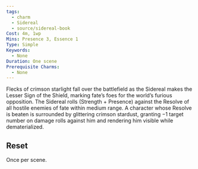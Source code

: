 ```yaml
---
tags:
  - charm
  - Sidereal
  - source/sidereal-book
Cost: 4m, 1wp
Mins: Presence 3, Essence 1
Type: Simple
Keywords:
  - None
Duration: One scene
Prerequisite Charms:
  - None
---
```

Flecks of crimson starlight fall over the battlefield as the Sidereal makes the Lesser Sign of the Shield, marking fate’s foes for the world’s furious opposition. The Sidereal rolls (Strength + Presence) against the Resolve of all hostile enemies of fate within medium range. A character whose Resolve is beaten is surrounded by glittering crimson stardust, granting −1 target number on damage rolls against him and rendering him visible while dematerialized. 
## Reset
Once per scene.